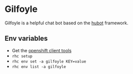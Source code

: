 # Gilfoyle
Gilfoyle is a helpful chat bot based on the [hubot](https://hubot.github.com/) framework.

## Env variables
- Get the [openshift client tools](https://developers.openshift.com/managing-your-applications/client-tools.html)
- ```rhc setup```
- ```rhc env set -a gilfoyle KEY=value```
- ```rhc env list -a gilfoyle```
